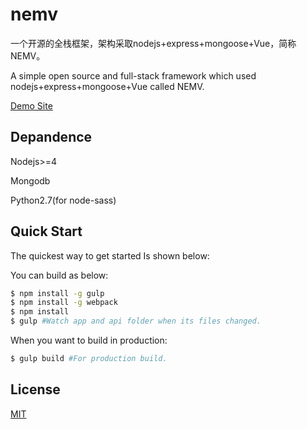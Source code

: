 # nemv

  一个开源的全栈框架，架构采取nodejs+express+mongoose+Vue，简称NEMV。

  A simple open source and full-stack framework which used nodejs+express+mongoose+Vue called NEMV.

  [Demo Site](http://www.nemv.club/)

## Depandence

  Nodejs>=4

  Mongodb

  Python2.7(for node-sass)

## Quick Start

  The quickest way to get started Is shown below:

  You can build as below:

```bash
$ npm install -g gulp
$ npm install -g webpack
$ npm install
$ gulp #Watch app and api folder when its files changed.
```
  When you want to build in production:
    
```bash
$ gulp build #For production build.
```

## License

  [MIT](LICENSE)